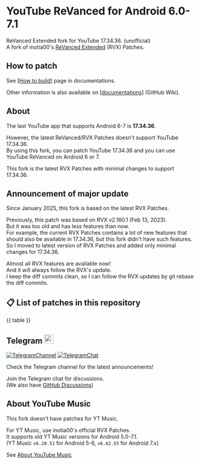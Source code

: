 # YouTube ReVanced for Android 6.0-7.1
ReVanced Extended fork for YouTube 17.34.36. (unofficial)  
A fork of inotia00's [ReVanced Extended](https://github.com/inotia00/revanced-patches) (RVX) Patches.

## How to patch
See [[How to build]](https://github.com/kitadai31/revanced-patches-android6-7/wiki/How-to-build) page in documentations.

Other information is also available on [[documentations]](https://github.com/kitadai31/revanced-patches-android6-7/wiki) (GitHub Wiki).

## About
The last YouTube app that supports Android 6-7 is **17.34.36**.

However, the latest ReVanced/RVX Patches doesn't support YouTube 17.34.36.  
By using this fork, you can patch YouTube 17.34.36 and you can use YouTube ReVanced on Android 6 or 7.

This fork is the latest RVX Patches with minimal changes to support 17.34.36.

## Announcement of major update
Since January 2025, this fork is based on the latest RVX Patches.

Previously, this patch was based on RVX v2.160.1 (Feb 13, 2023).  
But it was too old and has less features than now.  
For example, the current RVX Patches contains a lot of new features that should also be available in 17.34.36, but this fork didn't have such features.  
So I moved to latest version of RVX Patches and added only minimal changes for 17.34.36. 

Almost all RVX features are available now!  
And it will always follow the RVX's update.  
I keep the diff commits clean, so I can follow the RVX updates by git rebase the diff commits.

## 📋 List of patches in this repository

{{ table }}

## Telegram <img height="24px" src="https://user-images.githubusercontent.com/13122796/178032213-faf25ab8-0bc3-4a94-a730-b524c96df124.png" />
[![TelegramChannel](https://img.shields.io/badge/Telegram_news_channel-2CA5E0?style=for-the-badge&logo=Telegram&logoColor=white)](https://t.me/rvx_for_a6_7)
[![TelegramChat](https://img.shields.io/badge/Telegram_chat_group-2CA5E0?style=for-the-badge&logo=Telegram&logoColor=white)](https://t.me/rvx_for_a6_7_chat)

Check the Telegram channel for the latest announcements!

Join the Telegram chat for discussions.  
(We also have [GitHub Discussions](https://github.com/kitadai31/revanced-patches-android6-7/discussions))

## About YouTube Music
This fork doesn't have patches for YT Music.

For YT Music, use inotia00's official RVX Patches.  
It supports old YT Music versions for Android 5.0-7.1.  
(YT Music `v6.20.51` for Android 5-6, `v6.42.55` for Android 7.x)

See [About YouTube Music](https://github.com/kitadai31/revanced-patches-android6-7/wiki/About-YouTube-Music)